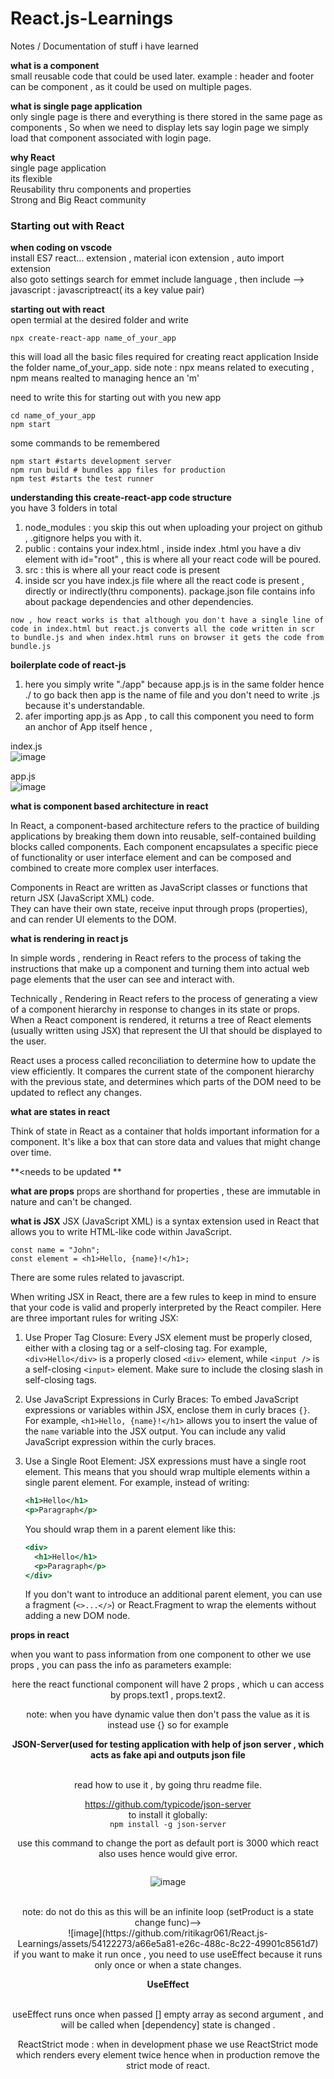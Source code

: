 # React.js-Learnings
Notes / Documentation of stuff i have learned<br>

**what is a component**<br>
small reusable code that could be used later. example : header and footer can be component , as it could be used on multiple pages.

**what is single page application**<br>
only single page is there and everything is there stored in the same page as components , So when we need to display lets say login page we simply load that component associated with login page.

**why React**<br>
single page application<br>
its flexible<br>
Reusability thru components and properties<br>
Strong and Big React community<br>

### Starting out with React


**when coding on vscode**<br>
install ES7 react... extension , material icon extension , auto import extension<br>
also goto settings search for emmet include language , then include --> javascript : javascriptreact( its a key value pair)

**starting out with react**<br>
open termial at the desired folder and write
```
npx create-react-app name_of_your_app
```
this will load all the basic files required for creating react application Inside the folder name_of_your_app.
side note : npx means related to executing , npm means realted to managing hence an 'm'

need to write this for starting out with you new app
```
cd name_of_your_app
npm start
```
 
some commands to be remembered
```
npm start #starts development server
npm run build # bundles app files for production
npm test #starts the test runner
```

**understanding this create-react-app code structure**<br>
you have 3 folders in total
1) node_modules : you skip this out when uploading your project on github , .gitignore helps you with it.
2) public : contains your index.html , inside index .html you have a div element with id="root" , this is where all your react code will be poured.<br>
3) src : this is where all your react code is present
4) inside scr you have index.js file where all the react code is present , directly or indirectly(thru components).
package.json file contains info about package dependencies and other dependencies.
```
now , how react works is that although you don't have a single line of code in index.html but react.js converts all the code written in scr to bundle.js and when index.html runs on browser it gets the code from bundle.js
```


**boilerplate code of react-js**<br>

1. here you simply write "./app" because app.js is in the same folder hence ./ to go back then app is the name of file and you don't need to write .js because it's understandable.<br>
2. afer importing app.js as App , to call this component you need to form an anchor of App itself hence , <App/>

index.js<br>
![image](https://github.com/ritikagr061/React.js-Learnings/assets/54122273/3e6a6b58-d7e4-4e80-89b9-4e621b23af29)

app.js<br>
![image](https://github.com/ritikagr061/React.js-Learnings/assets/54122273/8fdd75b3-19f2-4a37-86c7-4b7647dcc036)


**what is component based architecture in react**<br>

In React, a component-based architecture refers to the practice of building applications by breaking them down into reusable, self-contained building blocks called components. Each component encapsulates a specific piece of functionality or user interface element and can be composed and combined to create more complex user interfaces.<br>

Components in React are written as JavaScript classes or functions that return JSX (JavaScript XML) code. <br>They can have their own state, receive input through props (properties), and can render UI elements to the DOM.<br>

**what is rendering in react js**<br>

In simple words , rendering in React refers to the process of taking the instructions that make up a component and turning them into actual web page elements that the user can see and interact with.

Technically , Rendering in React refers to the process of generating a view of a component hierarchy in response to changes in its state or props. When a React component is rendered, it returns a tree of React elements (usually written using JSX) that represent the UI that should be displayed to the user.

React uses a process called reconciliation to determine how to update the view efficiently. It compares the current state of the component hierarchy with the previous state, and determines which parts of the DOM need to be updated to reflect any changes.

**what are states in react**

Think of state in React as a container that holds important information for a component. It's like a box that can store data and values that might change over time.

**<needs to be updated **

**what are props**
props are shorthand for properties , these are immutable in nature and can't be changed.

**what is JSX**
JSX (JavaScript XML) is a syntax extension used in React that allows you to write HTML-like code within JavaScript.
```
const name = "John";
const element = <h1>Hello, {name}!</h1>;
```

There are some rules related to javascript.<br>

When writing JSX in React, there are a few rules to keep in mind to ensure that your code is valid and properly interpreted by the React compiler. Here are three important rules for writing JSX:

1. Use Proper Tag Closure:
   Every JSX element must be properly closed, either with a closing tag or a self-closing tag. For example, `<div>Hello</div>` is a properly closed `<div>` element, while `<input />` is a self-closing `<input>` element. Make sure to include the closing slash in self-closing tags.

2. Use JavaScript Expressions in Curly Braces:
   To embed JavaScript expressions or variables within JSX, enclose them in curly braces `{}`. For example, `<h1>Hello, {name}!</h1>` allows you to insert the value of the `name` variable into the JSX output. You can include any valid JavaScript expression within the curly braces.

3. Use a Single Root Element:
   JSX expressions must have a single root element. This means that you should wrap multiple elements within a single parent element. For example, instead of writing:
   ```jsx
   <h1>Hello</h1>
   <p>Paragraph</p>
   ```
   You should wrap them in a parent element like this:
   ```jsx
   <div>
     <h1>Hello</h1>
     <p>Paragraph</p>
   </div>
   ```
   If you don't want to introduce an additional parent element, you can use a fragment (`<>...</>`) or React.Fragment to wrap the elements without adding a new DOM node.
   
   
**props in react**<br>

when you want to pass information from one component to other we use props , you can pass the info as parameters example:

<Header text1="dash dash" text2="blah blah" />
here the react functional component will have 2 props , which u can access by props.text1 , props.text2.

note: when you have dynamic value then don't pass the value as it is instead use {} so for example <Header tasklist={task} />



**JSON-Server(used for testing application with help of json server , which acts as fake api and outputs json file**


<br>
read how to use it , by going thru readme file.<br>

https://github.com/typicode/json-server
<br>
to install it globally:<br>
```npm install -g json-server```


use this command to change the port as default port is 3000 which react also uses hence would give error.<br>
```$ json-server --watch db.json --port 3004
```

![image](https://github.com/ritikagr061/React.js-Learnings/assets/54122273/f0554b92-e517-4491-88e6-936c77cfed99)

<br>
note: do not do this as this will be an infinite loop (setProduct is a state change func)--> <br>
![image](https://github.com/ritikagr061/React.js-Learnings/assets/54122273/a66e5a81-e26c-488c-8c22-49901c8561d7)

<br>
if you want to make it run once , you need to use useEffect because it runs only once or when a state changes.

**UseEffect**

<br>
useEffect runs once when passed [] empty array as second argument , and will be called when [dependency] state is changed .

ReactStrict mode : when in development phase we use ReactStrict mode which renders every element twice hence when in production remove the strict mode of react.
<br>

